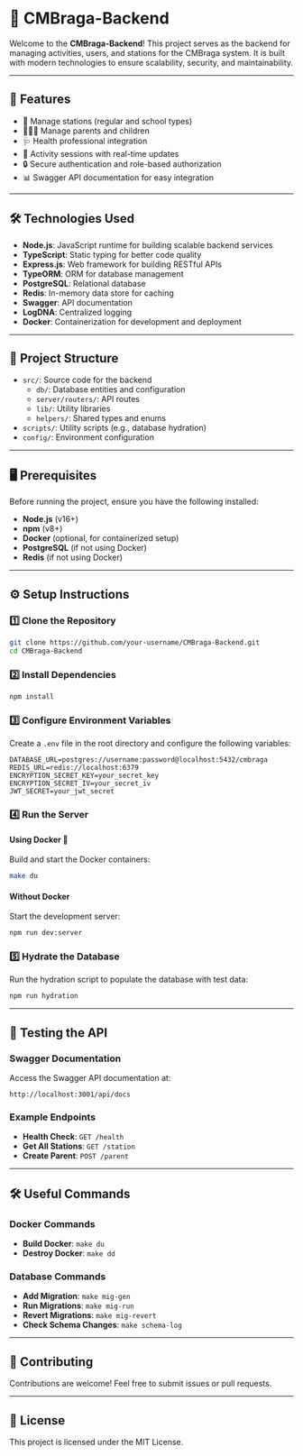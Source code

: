 # 🌟 CMBraga-Backend

Welcome to the **CMBraga-Backend**! This project serves as the backend for managing activities, users, and stations for the CMBraga system. It is built with modern technologies to ensure scalability, security, and maintainability.

---

## 🚀 Features

- 🏫 Manage stations (regular and school types)
- 👨‍👩‍👧 Manage parents and children
- 🩺 Health professional integration
- 🚌 Activity sessions with real-time updates
- 🔒 Secure authentication and role-based authorization
- 📊 Swagger API documentation for easy integration

---

## 🛠️ Technologies Used

- **Node.js**: JavaScript runtime for building scalable backend services
- **TypeScript**: Static typing for better code quality
- **Express.js**: Web framework for building RESTful APIs
- **TypeORM**: ORM for database management
- **PostgreSQL**: Relational database
- **Redis**: In-memory data store for caching
- **Swagger**: API documentation
- **LogDNA**: Centralized logging
- **Docker**: Containerization for development and deployment

---

## 📂 Project Structure

- `src/`: Source code for the backend
  - `db/`: Database entities and configuration
  - `server/routers/`: API routes
  - `lib/`: Utility libraries
  - `helpers/`: Shared types and enums
- `scripts/`: Utility scripts (e.g., database hydration)
- `config/`: Environment configuration

---

## 🖥️ Prerequisites

Before running the project, ensure you have the following installed:

- **Node.js** (v16+)
- **npm** (v8+)
- **Docker** (optional, for containerized setup)
- **PostgreSQL** (if not using Docker)
- **Redis** (if not using Docker)

---

## ⚙️ Setup Instructions

### 1️⃣ Clone the Repository

```bash
git clone https://github.com/your-username/CMBraga-Backend.git
cd CMBraga-Backend
```

### 2️⃣ Install Dependencies

```bash
npm install
```

### 3️⃣ Configure Environment Variables

Create a `.env` file in the root directory and configure the following variables:

```env
DATABASE_URL=postgres://username:password@localhost:5432/cmbraga
REDIS_URL=redis://localhost:6379
ENCRYPTION_SECRET_KEY=your_secret_key
ENCRYPTION_SECRET_IV=your_secret_iv
JWT_SECRET=your_jwt_secret
```

### 4️⃣ Run the Server

#### Using Docker 🐳

Build and start the Docker containers:

```bash
make du
```

#### Without Docker

Start the development server:

```bash
npm run dev:server
```

### 5️⃣ Hydrate the Database

Run the hydration script to populate the database with test data:

```bash
npm run hydration
```

---

## 🧪 Testing the API

### Swagger Documentation

Access the Swagger API documentation at:

```
http://localhost:3001/api/docs
```

### Example Endpoints

- **Health Check**: `GET /health`
- **Get All Stations**: `GET /station`
- **Create Parent**: `POST /parent`

---

## 🛠️ Useful Commands

### Docker Commands

- **Build Docker**: `make du`
- **Destroy Docker**: `make dd`

### Database Commands

- **Add Migration**: `make mig-gen`
- **Run Migrations**: `make mig-run`
- **Revert Migrations**: `make mig-revert`
- **Check Schema Changes**: `make schema-log`

---

## 🤝 Contributing

Contributions are welcome! Feel free to submit issues or pull requests.

---

## 📜 License

This project is licensed under the MIT License.